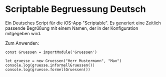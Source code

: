 # Scriptable Begruessung Deutsch
 Ein Deutsches Script für die iOS-App "Scriptable". Es generiert eine Zeitlich passende Begrüßung mit einem Namen, der in der Konfiguration mitgegeben wird.

Zum Anwenden:

    const Gruessen = importModule('Gruessen')

    let gruesse = new Gruessen("Herr Mustermann", "Max")
    console.log(gruesse.informellGruessen())
    console.log(gruesse.formellGruessen())